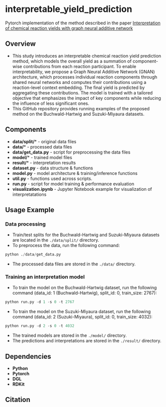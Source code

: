 # interpretable_yield_prediction
Pytorch implementation of the method described in the paper [Interpretation of chemical reaction yields with graph neural additive network](#)

## Overview
- This study introduces an interpretable chemical reaction yield prediction method, which models the overall yield as a summation of component-wise contributions from each reaction participant. To enable interpretability, we propose a Graph Neural Additive Network (GNAN) architecture, which processes individual reaction components through shared neural networks and computes their contributions using a reaction-level context embedding. The final yield is predicted by aggregating these contributions. The model is trained with a tailored objective that emphasizes the impact of key components while reducing the influence of less significant ones.
- This GitHub repository provides running examples of the proposed method on the Buchwald-Hartwig and Suzuki-Miyaura datasets.

## Components
- **data/split/*** - original data files
- **data/*** - processed data files
- **data/get_data.py** - script for preprocessing the data files
- **model/*** - trained model files
- **result/*** - interpretation results
- **dataset.py** - data structure & functions
- **model.py** - model architecture & training/inference functions
- **util.py** - functions used across scripts.
- **run.py** - script for model training & performance evaluation
- **visualization.ipynb** - Jupyter Notebook example for visualization of interpretatations

## Usage Example

### Data processing
- Train/test splits for the Buchwald-Hartwig and Suzuki-Miyaura datasets are located in the `./data/split/` directory.
- To preprocess the data, run the following command:
```python
python ./data/get_data.py
```
- The processed data files are stored in the `./data/` directory.

### Training an interpretation model
- To train the model on the Buchwald-Hartwig dataset, run the following command (data_id: 1 (Buchwald-Hartwig), split_id: 0, train_size: 2767):
```python
python run.py -d 1 -s 0 -t 2767
```
- To train the model on the Suzuki-Miyaura dataset, run the following command (data_id: 2 (Suzuki-Miyaura), split_id: 0, train_size: 4032):
```python
python run.py -d 2 -s 0 -t 4032
```
- The trained models are stored in the `./model/` directory.
- The predictions and interpretations are stored in the `./result/` directory.

## Dependencies
- **Python**
- **Pytorch**
- **DGL**
- **RDKit**

## Citation
